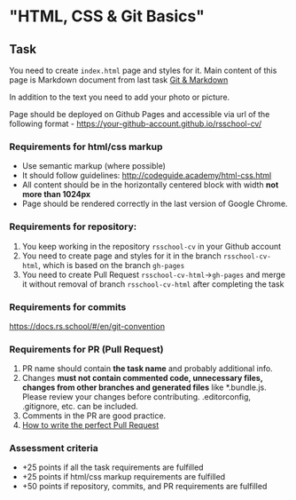 # "HTML, CSS & Git Basics"

## Task
You need to create `index.html` page and styles for it.
Main content of this page is Markdown document from last task [Git & Markdown](git-markdown.md)

In addition to the text you need to add your photo or picture.

Page should be deployed on Github Pages and accessible via url of the following format - 
https://your-github-account.github.io/rsschool-cv/

### Requirements for html/css markup
- Use semantic markup (where possible)
- It should follow guidelines: http://codeguide.academy/html-css.html
- All content should be in the horizontally centered block with width **not more than 1024px**
- Page should be rendered correctly in the last version of Google Chrome.

### Requirements for repository: 
1. You keep working in the repository `rsschool-cv` in your Github account
2. You need to create page and styles for it in the branch `rsschool-cv-html`,
which is based on the branch `gh-pages`
3. You need to create Pull Request `rsschool-cv-html`->`gh-pages` and merge it without removal of branch `rsschool-cv-html` after completing the task

### Requirements for commits
https://docs.rs.school/#/en/git-convention

### Requirements for PR (Pull Request)
1. PR name should contain **the task name** and probably additional info.
2. Changes **must not contain commented code, unnecessary files, changes from other branches and generated files** like *.bundle.js. Please review your changes before contributing. .editorconfig, .gitignore, etc. can be included.
3. Comments in the PR are good practice.
4. [How to write the perfect Pull Request](https://github.com/blog/1943-how-to-write-the-perfect-pull-request)

### Assessment criteria
- +25 points if all the task requirements are fulfilled
- +25 points if html/css markup requirements are fulfilled
- +50 points if repository, commits, and PR requirements are fulfilled
